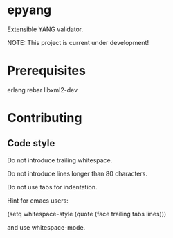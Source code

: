 epyang
======

Extensible YANG validator.

NOTE: This project is current under development!

Prerequisites
=============
erlang
rebar
libxml2-dev

Contributing
============

Code style
----------

Do not introduce trailing whitespace.

Do not introduce lines longer than 80 characters.

Do not use tabs for indentation.

Hint for emacs users:

(setq whitespace-style (quote (face trailing tabs lines)))

and use whitespace-mode.
